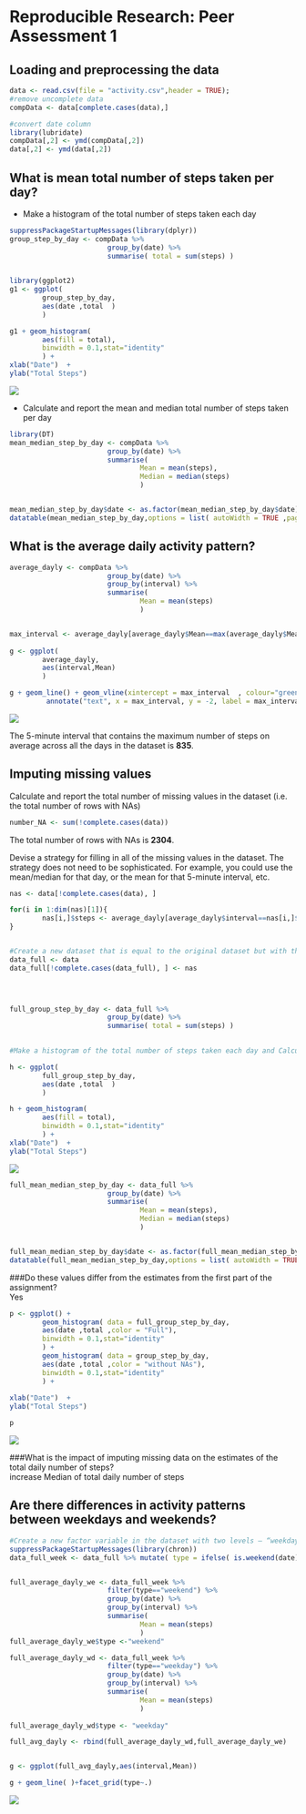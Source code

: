 # Reproducible Research: Peer Assessment 1


## Loading and preprocessing the data

```r
data <- read.csv(file = "activity.csv",header = TRUE);
#remove uncomplete data
compData <- data[complete.cases(data),]

#convert date column
library(lubridate)
compData[,2] <- ymd(compData[,2])
data[,2] <- ymd(data[,2])
```


## What is mean total number of steps taken per day?

* Make a histogram of the total number of steps taken each day


```r
suppressPackageStartupMessages(library(dplyr))
group_step_by_day <- compData %>% 
                        group_by(date) %>% 
                        summarise( total = sum(steps) )
 

library(ggplot2)
g1 <- ggplot(
        group_step_by_day, 
        aes(date ,total  )
        )

g1 + geom_histogram( 
        aes(fill = total),
        binwidth = 0.1,stat="identity" 
        ) +
xlab("Date")  + 
ylab("Total Steps") 
```

![](PA1_template_files/figure-html/unnamed-chunk-2-1.png) 


* Calculate and report the mean and median total number of steps taken per day


```r
library(DT)
mean_median_step_by_day <- compData %>% 
                        group_by(date) %>% 
                        summarise( 
                                Mean = mean(steps), 
                                Median = median(steps) 
                                )


mean_median_step_by_day$date <- as.factor(mean_median_step_by_day$date)
datatable(mean_median_step_by_day,options = list( autoWidth = TRUE ,pageLength = 25 ))
```

<!--html_preserve--><div id="htmlwidget-4407" style="width:100%;height:auto;" class="datatables"></div>
<script type="application/json" data-for="htmlwidget-4407">{ "x": {
 "data": [
 [ "1", "2", "3", "4", "5", "6", "7", "8", "9", "10", "11", "12", "13", "14", "15", "16", "17", "18", "19", "20", "21", "22", "23", "24", "25", "26", "27", "28", "29", "30", "31", "32", "33", "34", "35", "36", "37", "38", "39", "40", "41", "42", "43", "44", "45", "46", "47", "48", "49", "50", "51", "52", "53" ],
[ "2012-10-02", "2012-10-03", "2012-10-04", "2012-10-05", "2012-10-06", "2012-10-07", "2012-10-09", "2012-10-10", "2012-10-11", "2012-10-12", "2012-10-13", "2012-10-14", "2012-10-15", "2012-10-16", "2012-10-17", "2012-10-18", "2012-10-19", "2012-10-20", "2012-10-21", "2012-10-22", "2012-10-23", "2012-10-24", "2012-10-25", "2012-10-26", "2012-10-27", "2012-10-28", "2012-10-29", "2012-10-30", "2012-10-31", "2012-11-02", "2012-11-03", "2012-11-05", "2012-11-06", "2012-11-07", "2012-11-08", "2012-11-11", "2012-11-12", "2012-11-13", "2012-11-15", "2012-11-16", "2012-11-17", "2012-11-18", "2012-11-19", "2012-11-20", "2012-11-21", "2012-11-22", "2012-11-23", "2012-11-24", "2012-11-25", "2012-11-26", "2012-11-27", "2012-11-28", "2012-11-29" ],
[            0.4375, 39.41666666666666, 42.06944444444444, 46.15972222222222, 53.54166666666666, 38.24652777777778, 44.48263888888889,            34.375, 35.77777777777778, 60.35416666666666, 43.14583333333334, 52.42361111111111, 35.20486111111111,            52.375, 46.70833333333334, 34.91666666666666, 41.07291666666666,          36.09375, 30.62847222222222, 46.73611111111111, 30.96527777777778, 29.01041666666667, 8.652777777777779, 23.53472222222222, 35.13541666666666, 39.78472222222222, 17.42361111111111,          34.09375, 53.52083333333334, 36.80555555555556, 36.70486111111111, 36.24652777777778,           28.9375, 44.73263888888889, 11.17708333333333, 43.77777777777778, 37.37847222222222, 25.47222222222222, 0.1423611111111111, 18.89236111111111, 49.78819444444444, 52.46527777777778, 30.69791666666667, 15.52777777777778, 44.39930555555556, 70.92708333333333, 73.59027777777777, 50.27083333333334, 41.09027777777778, 38.75694444444444, 47.38194444444444, 35.35763888888889,          24.46875 ],
[                 0,                 0,                 0,                 0,                 0,                 0,                 0,                 0,                 0,                 0,                 0,                 0,                 0,                 0,                 0,                 0,                 0,                 0,                 0,                 0,                 0,                 0,                 0,                 0,                 0,                 0,                 0,                 0,                 0,                 0,                 0,                 0,                 0,                 0,                 0,                 0,                 0,                 0,                 0,                 0,                 0,                 0,                 0,                 0,                 0,                 0,                 0,                 0,                 0,                 0,                 0,                 0,                 0 ] 
],
"isDF": true,
"container": "<table class=\"display\">\n  <thead>\n    <tr>\n      <th> </th>\n      <th>date</th>\n      <th>Mean</th>\n      <th>Median</th>\n    </tr>\n  </thead>\n</table>",
"options": {
 "autoWidth": true,
"pageLength":                25,
"columnDefs": [
 {
 "orderable": false,
"targets":                 0 
},
{
 "className": "dt-right",
"targets": [                 2,                 3 ] 
} 
],
"order": [] 
},
"callback": "function(table) {\nreturn table;\n}",
"colnames": [ " ", "date", "Mean", "Median" ] 
},"evals": [ "callback" ] }</script><!--/html_preserve-->


## What is the average daily activity pattern?

```r
average_dayly <- compData %>% 
                        group_by(date) %>% 
                        group_by(interval) %>% 
                        summarise( 
                                Mean = mean(steps)
                                )


max_interval <- average_dayly[average_dayly$Mean==max(average_dayly$Mean),]$interval;
 
g <- ggplot(
        average_dayly, 
        aes(interval,Mean)
        )

g + geom_line() + geom_vline(xintercept = max_interval  , colour="green", linetype = "longdash")+
         annotate("text", x = max_interval, y = -2, label = max_interval)
```

![](PA1_template_files/figure-html/unnamed-chunk-4-1.png) 

The 5-minute interval that contains the maximum number of steps on average across all the days in the dataset is **835**.


## Imputing missing values

Calculate and report the total number of missing values in the dataset (i.e. the total number of rows with NAs)


```r
number_NA <- sum(!complete.cases(data))
```
  
The total number of rows with NAs is **2304**.



Devise a strategy for filling in all of the missing values in the dataset. The strategy does not need to be sophisticated. For example, you could use the mean/median for that day, or the mean for that 5-minute interval, etc.

```r
nas <- data[!complete.cases(data), ]

for(i in 1:dim(nas)[1]){
        nas[i,]$steps <- average_dayly[average_dayly$interval==nas[i,]$interval,]$Mean        
}


#Create a new dataset that is equal to the original dataset but with the missing data filled in.
data_full <- data
data_full[!complete.cases(data_full), ] <- nas

 


full_group_step_by_day <- data_full %>% 
                        group_by(date) %>% 
                        summarise( total = sum(steps) )
 

#Make a histogram of the total number of steps taken each day and Calculate and report the mean and median total number of steps taken per day. 

h <- ggplot(
        full_group_step_by_day, 
        aes(date ,total  )
        )

h + geom_histogram( 
        aes(fill = total),
        binwidth = 0.1,stat="identity" 
        ) +
xlab("Date")  + 
ylab("Total Steps")  
```

![](PA1_template_files/figure-html/unnamed-chunk-6-1.png) 

```r
full_mean_median_step_by_day <- data_full %>% 
                        group_by(date) %>% 
                        summarise( 
                                Mean = mean(steps), 
                                Median = median(steps) 
                                )


full_mean_median_step_by_day$date <- as.factor(full_mean_median_step_by_day$date)
datatable(full_mean_median_step_by_day,options = list( autoWidth = TRUE ,pageLength = 25 ))
```

<!--html_preserve--><div id="htmlwidget-9456" style="width:100%;height:auto;" class="datatables"></div>
<script type="application/json" data-for="htmlwidget-9456">{ "x": {
 "data": [
 [ "1", "2", "3", "4", "5", "6", "7", "8", "9", "10", "11", "12", "13", "14", "15", "16", "17", "18", "19", "20", "21", "22", "23", "24", "25", "26", "27", "28", "29", "30", "31", "32", "33", "34", "35", "36", "37", "38", "39", "40", "41", "42", "43", "44", "45", "46", "47", "48", "49", "50", "51", "52", "53", "54", "55", "56", "57", "58", "59", "60", "61" ],
[ "2012-10-01", "2012-10-02", "2012-10-03", "2012-10-04", "2012-10-05", "2012-10-06", "2012-10-07", "2012-10-08", "2012-10-09", "2012-10-10", "2012-10-11", "2012-10-12", "2012-10-13", "2012-10-14", "2012-10-15", "2012-10-16", "2012-10-17", "2012-10-18", "2012-10-19", "2012-10-20", "2012-10-21", "2012-10-22", "2012-10-23", "2012-10-24", "2012-10-25", "2012-10-26", "2012-10-27", "2012-10-28", "2012-10-29", "2012-10-30", "2012-10-31", "2012-11-01", "2012-11-02", "2012-11-03", "2012-11-04", "2012-11-05", "2012-11-06", "2012-11-07", "2012-11-08", "2012-11-09", "2012-11-10", "2012-11-11", "2012-11-12", "2012-11-13", "2012-11-14", "2012-11-15", "2012-11-16", "2012-11-17", "2012-11-18", "2012-11-19", "2012-11-20", "2012-11-21", "2012-11-22", "2012-11-23", "2012-11-24", "2012-11-25", "2012-11-26", "2012-11-27", "2012-11-28", "2012-11-29", "2012-11-30" ],
[ 37.38259958071279,            0.4375, 39.41666666666666, 42.06944444444444, 46.15972222222222, 53.54166666666666, 38.24652777777778, 37.38259958071279, 44.48263888888889,            34.375, 35.77777777777778, 60.35416666666666, 43.14583333333334, 52.42361111111111, 35.20486111111111,            52.375, 46.70833333333334, 34.91666666666666, 41.07291666666666,          36.09375, 30.62847222222222, 46.73611111111111, 30.96527777777778, 29.01041666666667, 8.652777777777779, 23.53472222222222, 35.13541666666666, 39.78472222222222, 17.42361111111111,          34.09375, 53.52083333333334, 37.38259958071279, 36.80555555555556, 36.70486111111111, 37.38259958071279, 36.24652777777778,           28.9375, 44.73263888888889, 11.17708333333333, 37.38259958071279, 37.38259958071279, 43.77777777777778, 37.37847222222222, 25.47222222222222, 37.38259958071279, 0.1423611111111111, 18.89236111111111, 49.78819444444444, 52.46527777777778, 30.69791666666667, 15.52777777777778, 44.39930555555556, 70.92708333333333, 73.59027777777777, 50.27083333333334, 41.09027777777778, 38.75694444444444, 47.38194444444444, 35.35763888888889,          24.46875, 37.38259958071279 ],
[ 34.11320754716981,                 0,                 0,                 0,                 0,                 0,                 0, 34.11320754716981,                 0,                 0,                 0,                 0,                 0,                 0,                 0,                 0,                 0,                 0,                 0,                 0,                 0,                 0,                 0,                 0,                 0,                 0,                 0,                 0,                 0,                 0,                 0, 34.11320754716981,                 0,                 0, 34.11320754716981,                 0,                 0,                 0,                 0, 34.11320754716981, 34.11320754716981,                 0,                 0,                 0, 34.11320754716981,                 0,                 0,                 0,                 0,                 0,                 0,                 0,                 0,                 0,                 0,                 0,                 0,                 0,                 0,                 0, 34.11320754716981 ] 
],
"isDF": true,
"container": "<table class=\"display\">\n  <thead>\n    <tr>\n      <th> </th>\n      <th>date</th>\n      <th>Mean</th>\n      <th>Median</th>\n    </tr>\n  </thead>\n</table>",
"options": {
 "autoWidth": true,
"pageLength":                25,
"columnDefs": [
 {
 "orderable": false,
"targets":                 0 
},
{
 "className": "dt-right",
"targets": [                 2,                 3 ] 
} 
],
"order": [] 
},
"callback": "function(table) {\nreturn table;\n}",
"colnames": [ " ", "date", "Mean", "Median" ] 
},"evals": [ "callback" ] }</script><!--/html_preserve-->

###Do these values differ from the estimates from the first part of the assignment?   
Yes  


```r
p <- ggplot() + 
        geom_histogram( data = full_group_step_by_day,
        aes(date ,total ,color = "Full"),
        binwidth = 0.1,stat="identity" 
        ) +
        geom_histogram( data = group_step_by_day,
        aes(date ,total ,color = "without NAs"),
        binwidth = 0.1,stat="identity" 
        ) +
        
xlab("Date")  + 
ylab("Total Steps")

p
```

![](PA1_template_files/figure-html/unnamed-chunk-7-1.png) 



###What is the impact of imputing missing data on the estimates of the total daily number of steps?  
increase Median of total daily number of steps  


 
## Are there differences in activity patterns between weekdays and weekends?


```r
#Create a new factor variable in the dataset with two levels – “weekday” and “weekend” indicating whether a given date is a weekday or weekend day.
suppressPackageStartupMessages(library(chron))
data_full_week <- data_full %>% mutate( type = ifelse( is.weekend(date),yes = "weekend",no = "weekday" ) )


full_average_dayly_we <- data_full_week %>% 
                        filter(type=="weekend") %>% 
                        group_by(date) %>% 
                        group_by(interval) %>% 
                        summarise( 
                                Mean = mean(steps) 
                                )
full_average_dayly_we$type <-"weekend"

full_average_dayly_wd <- data_full_week %>% 
                        filter(type=="weekday") %>% 
                        group_by(date) %>% 
                        group_by(interval) %>% 
                        summarise( 
                                Mean = mean(steps) 
                                )
 
full_average_dayly_wd$type <- "weekday"

full_avg_dayly <- rbind(full_average_dayly_wd,full_average_dayly_we)


g <- ggplot(full_avg_dayly,aes(interval,Mean))

g + geom_line( )+facet_grid(type~.)
```

![](PA1_template_files/figure-html/unnamed-chunk-8-1.png) 

